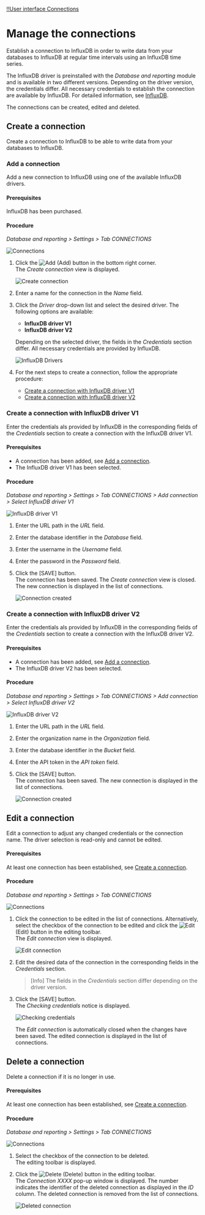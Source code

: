 [!!User interface Connections](../UserInterface/03a_Connections.md)

# Manage the connections

Establish a connection to InfluxDB in order to write data from your databases to InfluxDB at regular time intervals using an InfluxDB time series.

The InfluxDB driver is preinstalled with the *Database and reporting* module and is available in two different versions. Depending on the driver version, the credentials differ. All necessary credentials to establish the connection are available by InfluxDB. For detailed information, see [InfluxDB](https://docs.influxdata.com/influxdb/v2.6/).

The connections can be created, edited and deleted.



## Create a connection

Create a connection to InfluxDB to be able to write data from your databases to InfluxDB. 


### Add a connection

Add a new connection to InfluxDB using one of the available InfluxDB drivers.

#### Prerequisites

InfluxDB has been purchased.

#### Procedure

*Database and reporting > Settings > Tab CONNECTIONS*

![Connections](../../Assets/Screenshots/DatabaseAndReporting/Settings/Connections/NoConnections.png "[Connections]")

1. Click the ![Add](../../Assets/Icons/Plus01.png "[Add]") (Add) button in the bottom right corner.    
    The *Create connection* view is displayed.

    ![Create connection](../../Assets/Screenshots/DatabaseAndReporting/Settings/Connections/CreateConnection.png "[Create connection]")

2. Enter a name for the connection in the *Name* field.

3. Click the *Driver* drop-down list and select the desired driver. The following options are available:

    - **InfluxDB driver V1**  
    - **InfluxDB driver V2**  

    Depending on the selected driver, the fields in the *Credentials* section differ. All necessary credentials are provided by InfluxDB.
   
    ![InfluxDB Drivers](../../Assets/Screenshots/DatabaseAndReporting/Settings/Connections/CreateConnectionInfluxDBDriverV1und2.png "[InfluxDB Drivers]")

4. For the next steps to create a connection, follow the appropriate procedure:

    - [Create a connection with InfluxDB driver V1](#create-a-connection-with-influxdb-driver-v1)
    - [Create a connection with InfluxDB driver V2](#create-a-connection-with-influxdb-driver-v2) 


### Create a connection with InfluxDB driver V1

Enter the credentials als provided by InfluxDB in the corresponding fields of the *Credentials* section to create a connection with the InfluxDB driver V1.

#### Prerequisites

- A connection has been added, see [Add a connection](#add-a-connection).
- The InfluxDB driver V1 has been selected. 

#### Procedure

*Database and reporting > Settings > Tab CONNECTIONS > Add connection > Select InfluxDB driver V1*

![InfluxDB driver V1](../../Assets/Screenshots/DatabaseAndReporting/Settings/Connections/CreateConnectionInfluxDBDriverV1.png "[InfluxDB driver V1]")

1. Enter the URL path in the *URL* field.

2. Enter the database identifier in the *Database* field.

3. Enter the username in the *Username* field.

4. Enter the password in the *Password* field. 

5. Click the [SAVE] button.  
     The connection has been saved. The *Create connection* view is closed. The new connection is displayed in the list of connections.

    ![Connection created](../../Assets/Screenshots/DatabaseAndReporting/Settings/Connections/ConnectionsV1.png "[Connection created]")


### Create a connection with InfluxDB driver V2

Enter the credentials als provided by InfluxDB in the corresponding fields of the *Credentials* section to create a connection with the InfluxDB driver V2.

#### Prerequisites

- A connection has been added, see [Add a connection](#add-a-connection).
- The InfluxDB driver V2 has been selected. 

#### Procedure

*Database and reporting > Settings > Tab CONNECTIONS > Add connection > Select InfluxDB driver V2*

![InfluxDB driver V2](../../Assets/Screenshots/DatabaseAndReporting/Settings/Connections/CreateConnectionInfluxDBDriverV2.png "[InfluxDB driver V2]")

1. Enter the URL path in the *URL* field.

2. Enter the organization name in the *Organization* field.

3. Enter the database identifier in the *Bucket* field.

4. Enter the API token in the *API token* field.

5. Click the [SAVE] button.  
    The connection has been saved. The new connection is displayed in the list of connections.

    ![Connection created](../../Assets/Screenshots/DatabaseAndReporting/Settings/Connections/ConnectionsV2.png "[Connection created]")


## Edit a connection

Edit a connection to adjust any changed credentials or the connection name. The driver selection is read-only and cannot be edited.

#### Prerequisites

At least one connection has been established, see [Create a connection](#create-a-connection).

#### Procedure

*Database and reporting > Settings > Tab CONNECTIONS*

![Connections](../../Assets/Screenshots/DatabaseAndReporting/Settings/Connections/ConnectionsV2.png "[Connections]")

1. Click the connection to be edited in the list of connections. Alternatively, select the checkbox of the connection to be edited and click the ![Edit](../../Assets/Icons/Edit01.png) (Edit) button in the editing toolbar.  
    The *Edit connection* view is displayed.
    
    ![Edit connection](../../Assets/Screenshots/DatabaseAndReporting/Settings/Connections/EditConnectionV2.png "[Edit connection]")

2.  Edit the desired data of the connection in the corresponding fields in the *Credentials* section. 

    > [Info] The fields in the *Credentials* section differ depending on the driver version.

3. Click the [SAVE] button.  
    The *Checking credentials* notice is displayed.

    ![Checking credentials](../../Assets/Screenshots/DatabaseAndReporting/Settings/Connections/CheckingCredentials.png "[Checking credentials]")

    The *Edit connection* is automatically closed when the changes have been saved. The edited connection is displayed in the list of connections.



## Delete a connection

Delete a connection if it is no longer in use.

#### Prerequisites

At least one connection has been established, see [Create a connection](#create-a-connection).

#### Procedure

*Database and reporting > Settings > Tab CONNECTIONS*

![Connections](../../Assets/Screenshots/DatabaseAndReporting/Settings/Connections/ConnectionsV2.png "[Connections]")

1. Select the checkbox of the connection to be deleted.   
    The editing toolbar is displayed.

2. Click the ![Delete](../../Assets/Icons/Trash03.png) (Delete) button in the editing toolbar.  
    The *Connection XXXX* pop-up window is displayed. The number indicates the identifier of the deleted connection as displayed in the *ID* column. The deleted connection is removed from the list of connections.

    ![Deleted connection](../../Assets/Screenshots/DatabaseAndReporting/Settings/Connections/DeletedConnection.png "[Deleted connection]")

[comment]: <> (Delete wird noch eingebaut. Wenn soweit, ggf. Procedure ergänzen/anpassen. Julian, bitte Screenshot einbauen, ziehen und zukommen lassen.)